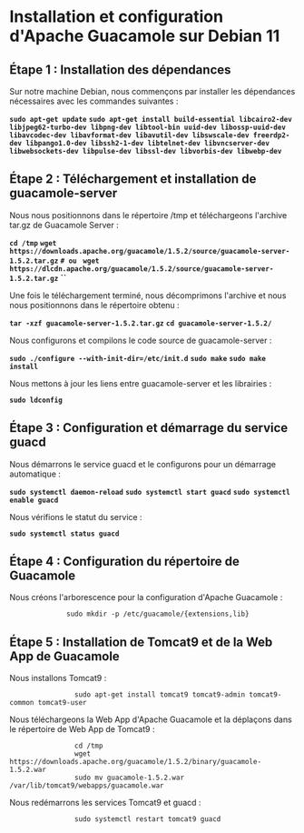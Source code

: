 # Installation et configuration d'Apache Guacamole sur Debian 11

## Étape 1 : Installation des dépendances

Sur notre machine Debian, nous commençons par installer les dépendances nécessaires avec les commandes suivantes :


**`sudo apt-get update`**
**`sudo apt-get install build-essential libcairo2-dev libjpeg62-turbo-dev libpng-dev libtool-bin uuid-dev libossp-uuid-dev libavcodec-dev libavformat-dev libavutil-dev libswscale-dev freerdp2-dev libpango1.0-dev libssh2-1-dev libtelnet-dev libvncserver-dev libwebsockets-dev libpulse-dev libssl-dev libvorbis-dev libwebp-dev`**

## Étape 2 : Téléchargement et installation de guacamole-server

Nous nous positionnons dans le répertoire /tmp et téléchargeons l'archive tar.gz de Guacamole Server :

**`cd /tmp`**
**`wget https://downloads.apache.org/guacamole/1.5.2/source/guacamole-server-1.5.2.tar.gz`**
**`# ou `**
**`wget https://dlcdn.apache.org/guacamole/1.5.2/source/guacamole-server-1.5.2.tar.gz`**
**``**

Une fois le téléchargement terminé, nous décomprimons l'archive et nous nous positionnons dans le répertoire obtenu :

**`tar -xzf guacamole-server-1.5.2.tar.gz`**
**`cd guacamole-server-1.5.2/`**

Nous configurons et compilons le code source de guacamole-server :

**`sudo ./configure --with-init-dir=/etc/init.d`**
**`sudo make`**
**`sudo make install`**

Nous mettons à jour les liens entre guacamole-server et les librairies :

**`sudo ldconfig`**

## Étape 3 : Configuration et démarrage du service guacd

Nous démarrons le service guacd et le configurons pour un démarrage automatique :

**`sudo systemctl daemon-reload`**
**`sudo systemctl start guacd`**
**`sudo systemctl enable guacd`**

Nous vérifions le statut du service :

**`sudo systemctl status guacd`**

## Étape 4 : Configuration du répertoire de Guacamole

Nous créons l'arborescence pour la configuration d'Apache Guacamole :

                  sudo mkdir -p /etc/guacamole/{extensions,lib}

## Étape 5 : Installation de Tomcat9 et de la Web App de Guacamole

Nous installons Tomcat9 :

                    sudo apt-get install tomcat9 tomcat9-admin tomcat9-common tomcat9-user

Nous téléchargeons la Web App d'Apache Guacamole et la déplaçons dans le répertoire de Web App de Tomcat9 :

                    cd /tmp
                    wget https://downloads.apache.org/guacamole/1.5.2/binary/guacamole-1.5.2.war
                    sudo mv guacamole-1.5.2.war /var/lib/tomcat9/webapps/guacamole.war

Nous redémarrons les services Tomcat9 et guacd :

                    sudo systemctl restart tomcat9 guacd


